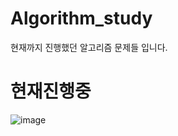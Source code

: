 # Algorithm_study
현재까지 진행했던 알고리즘 문제들 입니다.



# 현재진행중
![image](https://user-images.githubusercontent.com/47829414/60193285-5c13b580-9872-11e9-99fe-7721c7ed2fe0.png)
